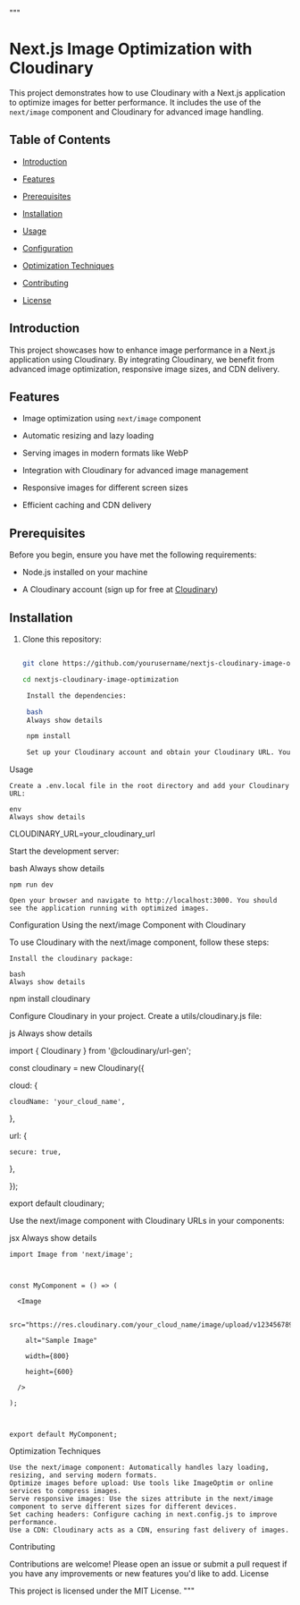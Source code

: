 """

# Next.js Image Optimization with Cloudinary



This project demonstrates how to use Cloudinary with a Next.js application to optimize images for better performance. It includes the use of the `next/image` component and Cloudinary for advanced image handling.



## Table of Contents



- [Introduction](#introduction)

- [Features](#features)

- [Prerequisites](#prerequisites)

- [Installation](#installation)

- [Usage](#usage)

- [Configuration](#configuration)

- [Optimization Techniques](#optimization-techniques)

- [Contributing](#contributing)

- [License](#license)



## Introduction



This project showcases how to enhance image performance in a Next.js application using Cloudinary. By integrating Cloudinary, we benefit from advanced image optimization, responsive image sizes, and CDN delivery.



## Features



- Image optimization using `next/image` component

- Automatic resizing and lazy loading

- Serving images in modern formats like WebP

- Integration with Cloudinary for advanced image management

- Responsive images for different screen sizes

- Efficient caching and CDN delivery



## Prerequisites



Before you begin, ensure you have met the following requirements:



- Node.js installed on your machine

- A Cloudinary account (sign up for free at [Cloudinary](https://cloudinary.com/))



## Installation



1. Clone this repository:

   ```bash

   git clone https://github.com/yourusername/nextjs-cloudinary-image-optimization.git

   cd nextjs-cloudinary-image-optimization

    Install the dependencies:

    bash
    Always show details

    npm install

    Set up your Cloudinary account and obtain your Cloudinary URL. You can find this in your Cloudinary dashboard.

Usage

    Create a .env.local file in the root directory and add your Cloudinary URL:

    env
    Always show details

CLOUDINARY_URL=your_cloudinary_url

Start the development server:

bash
Always show details

    npm run dev

    Open your browser and navigate to http://localhost:3000. You should see the application running with optimized images.

Configuration
Using the next/image Component with Cloudinary

To use Cloudinary with the next/image component, follow these steps:

    Install the cloudinary package:

    bash
    Always show details

npm install cloudinary

Configure Cloudinary in your project. Create a utils/cloudinary.js file:

js
Always show details

import { Cloudinary } from '@cloudinary/url-gen';



const cloudinary = new Cloudinary({

  cloud: {

    cloudName: 'your_cloud_name',

  },

  url: {

    secure: true,

  },

});



export default cloudinary;

Use the next/image component with Cloudinary URLs in your components:

jsx
Always show details

    import Image from 'next/image';



    const MyComponent = () => (

      <Image

        src="https://res.cloudinary.com/your_cloud_name/image/upload/v1234567890/sample.jpg"

        alt="Sample Image"

        width={800}

        height={600}

      />

    );



    export default MyComponent;

Optimization Techniques

    Use the next/image component: Automatically handles lazy loading, resizing, and serving modern formats.
    Optimize images before upload: Use tools like ImageOptim or online services to compress images.
    Serve responsive images: Use the sizes attribute in the next/image component to serve different sizes for different devices.
    Set caching headers: Configure caching in next.config.js to improve performance.
    Use a CDN: Cloudinary acts as a CDN, ensuring fast delivery of images.

Contributing

Contributions are welcome! Please open an issue or submit a pull request if you have any improvements or new features you'd like to add.
License

This project is licensed under the MIT License. """
